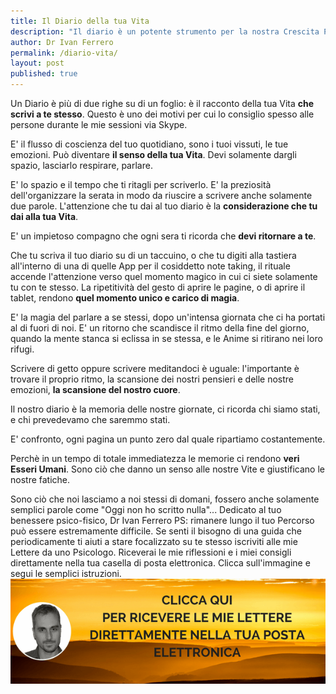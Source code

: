 ```yaml
---
title: Il Diario della tua Vita
description: "Il diario è un potente strumento per la nostra Crescita Personale. Perchè?"
author: Dr Ivan Ferrero
permalink: /diario-vita/
layout: post
published: true
---
```


Un Diario è più di due righe su di un foglio: è il racconto della tua Vita **che scrivi a te stesso**.
Questo è uno dei motivi per cui lo consiglio spesso alle persone durante le mie sessioni via Skype.

E' il flusso di coscienza del tuo quotidiano, sono i tuoi vissuti, le tue emozioni.
Può diventare **il senso della tua Vita**.
Devi solamente dargli spazio, lasciarlo respirare, parlare.

E' lo spazio e il tempo che ti ritagli per scriverlo.
E' la preziosità dell'organizzare la serata in modo da riuscire a scrivere anche solamente due parole.
L'attenzione che tu dai al tuo diario è la **considerazione che tu dai alla tua Vita**.

E' un impietoso compagno che ogni sera ti ricorda che **devi ritornare a te**.

Che tu scriva il tuo diario su di un taccuino, o che tu digiti alla tastiera all'interno di una di quelle App per il cosiddetto note taking, il rituale accende l'attenzione verso quel momento magico in cui ci siete solamente tu con te stesso.
La ripetitività del gesto di aprire le pagine, o di aprire il tablet, rendono **quel momento unico e carico di magia**.

E' la magia del parlare a se stessi, dopo un'intensa giornata che ci ha portati al di fuori di noi.
E' un ritorno che scandisce il ritmo della fine del giorno, quando la mente stanca si eclissa in se stessa, e le Anime si ritirano nei loro rifugi.

Scrivere di getto oppure scrivere meditandoci è uguale: l'importante è trovare il proprio ritmo, la scansione dei nostri pensieri e delle nostre emozioni, **la scansione del nostro cuore**.

Il nostro diario è la memoria delle nostre giornate, ci ricorda chi siamo stati, e chi prevedevamo che saremmo stati.

E' confronto, ogni pagina un punto zero dal quale ripartiamo costantemente.

Perchè in un tempo di totale immediatezza le memorie ci rendono **veri Esseri Umani**.
Sono ciò che danno un senso alle nostre Vite e giustificano le nostre fatiche.

Sono ciò che noi lasciamo a noi stessi di domani, fossero anche solamente semplici parole come "Oggi non ho scritto nulla"...
Dedicato al tuo benessere psico-fisico,
Dr Ivan Ferrero
PS: rimanere lungo il tuo Percorso può essere estremamente difficile.
Se senti il bisogno di una guida che periodicamente ti aiuti a stare focalizzato su te stesso iscriviti alle mie Lettere da uno Psicologo.
Riceverai le mie riflessioni e i miei consigli direttamente nella tua casella di posta elettronica.
Clicca sull'immagine e segui le semplici istruzioni.
<a href="http://ivanferrero.it/lettere-da-uno-psicologo-signup"><img src="/images/lettere-da-uno-psicologo-cta.png" alt="Iscriviti a Lettere da uno Psicologo"></a>
